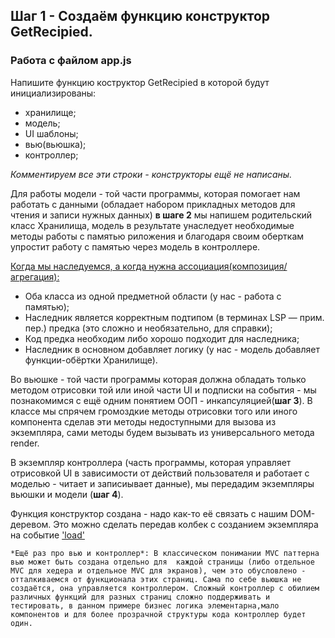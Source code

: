 ## Шаг 1 - Создаём функцию конструктор GetRecipied.

### Работа с файлом app.js

Напишите функцию коструктор GetRecipied в которой будут инициализированы:

 - хранилище;
 - модель;
 - UI шаблоны;
 - вью(вьюшка);
 - контроллер;

_Комментируем все эти строки - конструкторы ещё не написаны._

Для работы модели - той части программы, которая помогает нам работать с данными (обладает набором прикладных методов для чтения и записи нужных данных) **в шаге 2** мы напишем родительский класс Хранилища, модель в результате унаследует необходимые методы работы с памятью риложения и благодаря своим оберткам упростит работу с памятью через модель в контроллере.

[Когда мы наследуемся, а когда нужна ассоциация(композиция/агрегация):](https://habr.com/ru/articles/325478/#:~:text=%D0%9A%D0%BE%D0%BC%D0%BF%D0%BE%D0%B7%D0%B8%D1%86%D0%B8%D1%8F%20%D0%B8%D0%BB%D0%B8%20%D0%BD%D0%B0%D1%81%D0%BB%D0%B5%D0%B4%D0%BE%D0%B2%D0%B0%D0%BD%D0%B8%D0%B5%3A%20%D1%87%D1%82%D0%BE%20%D0%B2%D1%8B%D0%B1%D1%80%D0%B0%D1%82%D1%8C%3F)

* Оба класса из одной предметной области (у нас - работа с памятью);
* Наследник является корректным подтипом (в терминах LSP — прим. пер.) предка (это сложно и необязательно, для справки);
* Код предка необходим либо хорошо подходит для наследника;
* Наследник в основном добавляет логику  (у нас - модель добавляет функции-обёртки Хранилище).

Во вьюшке - той части программы которая должна обладать только методом отрисовки той или иной части UI и подписки на события - мы познакомимся с ещё одним понятием  ООП - инкапсуляцией(**шаг 3**). В классе мы спрячем громоздкие методы отрисовки того или иного компонента сделав эти методы недоступными для вызова из экземпляра, сами методы будем вызывать из универсального метода render.

В экземпляр контроллера (часть программы, которая управляет отрисовкой
UI в зависимости от действий пользователя и работает с моделью - читает и записиывает данные), мы передадим экземпляры вьюшки и модели (**шаг 4**).

Функция конструктор создана - надо как-то её связать с нашим DOM-деревом. Это можно сделать передав колбек с созданием экземпляра на событие ['load'](https://stackoverflow.com/questions/2414750/difference-between-domcontentloaded-and-load-events)

`*Ещё раз про вью и контроллер*:
В классическом понимании MVC паттерна вью может быть создана отдельно для 
каждой страницы (либо отдельное MVC для хедера и отдельное MVC для экранов), чем это обусловлено - отталкиваемся от функционала этих страниц. Сама по себе вьюшка не создаётся, она управляется контроллером. Сложный контроллер с обилием различных функций для разных страниц сложно поддерживать и тестировать, в данном примере бизнес логика элементарна,мало компонентов и для более прозрачной структуры кода контроллер будет один.`